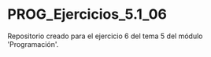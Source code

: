 # PROG_Ejercicios_5.1_06
Repositorio creado para el ejercicio 6 del tema 5 del módulo 'Programación'.
